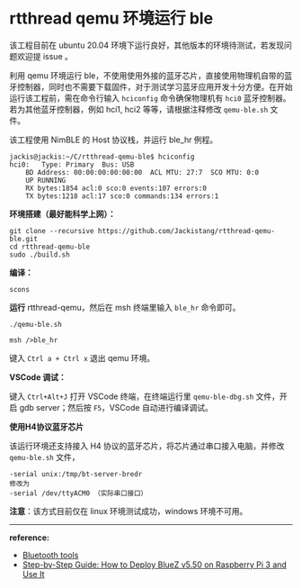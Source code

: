 # rtthread qemu 环境运行 ble

该工程目前在 ubuntu 20.04 环境下运行良好，其他版本的环境待测试，若发现问题欢迎提 issue 。

利用 qemu 环境运行 ble，不使用使用外接的蓝牙芯片，直接使用物理机自带的蓝牙控制器，同时也不需要下载固件，对于测试学习蓝牙应用开发十分方便。在开始运行该工程前，需在命令行输入 `hciconfig` 命令确保物理机有 `hci0` 蓝牙控制器。若为其他蓝牙控制器，例如 hci1, hci2 等等，请根据注释修改 `qemu-ble.sh` 文件。

该工程使用 NimBLE 的 Host 协议栈，并运行 ble_hr 例程。

```shell
jackis@jackis:~/C/rtthread-qemu-ble$ hciconfig
hci0:	Type: Primary  Bus: USB
	BD Address: 00:00:00:00:00:00  ACL MTU: 27:7  SCO MTU: 0:0
	UP RUNNING 
	RX bytes:1854 acl:0 sco:0 events:107 errors:0
	TX bytes:1218 acl:17 sco:0 commands:134 errors:1
```



**环境搭建（最好能科学上网）：**

```shell
git clone --recursive https://github.com/Jackistang/rtthread-qemu-ble.git
cd rtthread-qemu-ble
sudo ./build.sh
```

**编译：**

```shell
scons
```

**运行** rtthread-qemu，然后在 msh 终端里输入 `ble_hr` 命令即可。

```shell
./qemu-ble.sh

msh />ble_hr
```

键入 `Ctrl a + Ctrl x` 退出 qemu 环境。

**VSCode 调试：**

键入 `Ctrl+Alt+J` 打开 VSCode 终端，在终端运行里 `qemu-ble-dbg.sh` 文件，开启 gdb server；然后按 `F5`，VSCode 自动进行编译调试。

**使用H4协议蓝牙芯片**

该运行环境还支持接入 H4 协议的蓝牙芯片，将芯片通过串口接入电脑，并修改 `qemu-ble.sh` 文件，

```shell
-serial unix:/tmp/bt-server-bredr
修改为
-serial /dev/ttyACM0 （实际串口接口）
```

**注意**：该方式目前仅在 linux 环境测试成功，windows 环境不可用。

------

**reference:**

- [Bluetooth tools](https://docs.zephyrproject.org/latest/connectivity/bluetooth/bluetooth-tools.html)
- [Step-by-Step Guide: How to Deploy BlueZ v5.50 on Raspberry Pi 3 and Use It](https://www.bluetooth.com/bluetooth-resources/developer-study-guide-how-to-deploy-bluez-on-a-raspberry-pi-board-as-a-bluetooth-mesh-provisioner/)